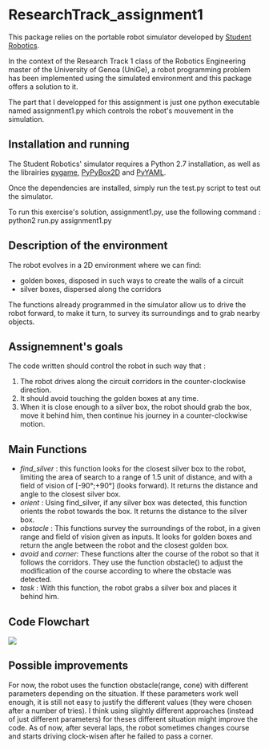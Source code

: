 # ResearchTrack_assignment1
This package relies on the portable robot simulator developed by [Student Robotics](https://studentrobotics.org/). 

In the context of the Research Track 1 class of the Robotics Engineering master of the University of Genoa (UniGe), a robot programming problem has been implemented using the simulated environment and this package offers a solution to it. 

The part that I developped for this assignment is just one python executable named assignment1.py which controls the robot's mouvement in the simulation. 

## Installation and running

The Student Robotics' simulator requires a Python 2.7 installation, as well as the librairies [pygame](https://www.pygame.org/news), [PyPyBox2D](https://pypi.org/project/pypybox2d/2.1-r331/) and [PyYAML](https://pypi.org/project/PyYAML/).

Once the dependencies are installed, simply run the test.py script to test out the simulator.

To run this exercise's solution, assignment1.py, use the following command : python2 run.py assignment1.py

## Description of the environment

 The robot evolves in a 2D environment where we can find:

 * golden boxes, disposed in such ways to create the walls of a circuit
 * silver boxes, dispersed along the corridors

The functions already programmed in the simulator allow us to drive the robot forward, to make it turn, to survey its surroundings and to grab nearby objects.

## Assignemnent's goals

The code written should control the robot in such way that :

1. The robot drives along the circuit corridors in the counter-clockwise direction.
2. It should avoid touching the golden boxes at any time.
2. When it is close enough to a silver box, the robot should grab the box, move it behind him, then continue his journey in a counter-clockwise motion.

## Main Functions

* *find_silver* : this function looks for the closest silver box to the robot, limiting the area of search to a range of 1.5 unit of distance, and with a field of vision of \[-90°;+90°] (looks forward). It returns the distance and angle to the closest silver box.
* *orient* : Using find_silver, if any silver box was detected, this function orients the robot towards the box. It returns the distance to the silver box.
* *obstacle* : This functions survey the surroundings of the robot, in a given range and field of vision given as inputs. It looks for golden boxes and return the angle between the robot and the closest golden box.
* *avoid* and *corner*: These functions alter the course of the robot so that it follows the corridors. They use the function obstacle() to adjust the modification of the course according to where the obstacle was detected.
* *task* : With this function, the robot grabs a silver box and places it behind him.

## Code Flowchart

[![](https://mermaid.ink/img/eyJjb2RlIjoiZ3JhcGggVERcbiAgICBBW1JvYm90XSAtLT4gQltkcml2ZSBhIGxpdHRsZSBmb3J3YXJkXVxuICAgIEIgLS0-IEN7SW5maW5pdGUgbG9vcH1cbiAgICBDIC0tPiBEKFNpbHZlciBib3ggbmVhcmJ5PylcbiAgICBEIC0tPiB8Tm98IEV7T2JzdGFjbGU_fVxuICAgIEUgLS0-IHxOb3wgRltkcml2ZSBhIHN0ZXAgZm9yd2FyZF1cbiAgICBGIC0tPiBDXG4gICAgRCAtLT4gfFllc3wgR1ttb2RpZnkgY291cnNlIHRvd2FyZCBib3hdXG4gICAgRyAtLT4gSChDbG9zZSBlbm91Z2g_KVxuICAgIEggLS0-IHxOb3wgRVxuICAgIEggLS0-IHxZZXN8IElbZ3JhYiBib3gsIHBsYWNlIGl0IGJlaGluZF1cbiAgICBJIC0tPiBFXG4gICAgXG5cbiAgICBae09ic3RhY2xlID99IC0tPiB8WWVzfCBZW21vZGlmeSBjb3Vyc2UgdG8gZ2V0IGF3YXldXG4gICAgWSAtLT4gfHNpZ24gb2YgYW5nbGUgdG8gb2JzdGFjbGV8IFgoSW4gYSBjb3JuZXI_KVxuICAgIFggLS0-IHxZZXN8IFdbdHVybiBjaXJjYSA5MCBkZWdyZWVzIHRvIGV4aXQgY29ybmVyXVxuICAgIFggLS0-IHxOb3wgWlxuXG4gICAgXG4gICAgXG4gICAgXG4gICAiLCJtZXJtYWlkIjp7InRoZW1lIjoiZGVmYXVsdCJ9LCJ1cGRhdGVFZGl0b3IiOmZhbHNlLCJhdXRvU3luYyI6dHJ1ZSwidXBkYXRlRGlhZ3JhbSI6ZmFsc2V9)](https://mermaid-js.github.io/mermaid-live-editor/edit/#eyJjb2RlIjoiZ3JhcGggVERcbiAgICBBW1JvYm90XSAtLT4gQltkcml2ZSBhIGxpdHRsZSBmb3J3YXJkXVxuICAgIEIgLS0-IEN7SW5maW5pdGUgbG9vcH1cbiAgICBDIC0tPiBEKFNpbHZlciBib3ggbmVhcmJ5PylcbiAgICBEIC0tPiB8Tm98IEV7T2JzdGFjbGU_fVxuICAgIEUgLS0-IHxOb3wgRltkcml2ZSBhIHN0ZXAgZm9yd2FyZF1cbiAgICBGIC0tPiBDXG4gICAgRCAtLT4gfFllc3wgR1ttb2RpZnkgY291cnNlIHRvd2FyZCBib3hdXG4gICAgRyAtLT4gSChDbG9zZSBlbm91Z2g_KVxuICAgIEggLS0-IHxOb3wgRVxuICAgIEggLS0-IHxZZXN8IElbZ3JhYiBib3gsIHBsYWNlIGl0IGJlaGluZF1cbiAgICBJIC0tPiBFXG4gICAgXG5cbiAgICBae09ic3RhY2xlID99IC0tPiB8WWVzfCBZW21vZGlmeSBjb3Vyc2UgdG8gZ2V0IGF3YXldXG4gICAgWSAtLT4gfHNpZ24gb2YgYW5nbGUgdG8gb2JzdGFjbGV8IFgoSW4gYSBjb3JuZXI_KVxuICAgIFggLS0-IHxZZXN8IFdbdHVybiBjaXJjYSA5MCBkZWdyZWVzIHRvIGV4aXQgY29ybmVyXVxuICAgIFggLS0-IHxOb3wgWlxuXG4gICAgXG4gICAgXG4gICAgXG4gICAiLCJtZXJtYWlkIjoie1xuICBcInRoZW1lXCI6IFwiZGVmYXVsdFwiXG59IiwidXBkYXRlRWRpdG9yIjpmYWxzZSwiYXV0b1N5bmMiOnRydWUsInVwZGF0ZURpYWdyYW0iOmZhbHNlfQ)

## Possible improvements

For now, the robot uses the function obstacle(range, cone) with different parameters depending on the situation. If these parameters work well enough, it is still not easy to justify the different values (they were chosen after a number of tries). I think using slightly different approaches (instead of just different parameters) for theses different situation might improve the code. As of now, after several laps, the robot sometimes changes course and starts driving clock-wisen after he failed to pass a corner.

